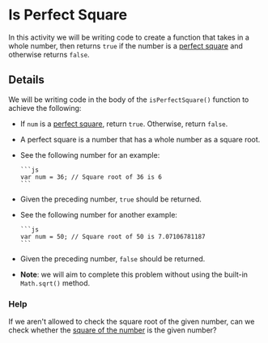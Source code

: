 # Is Perfect Square

In this activity we will be writing code to create a function that takes in a whole number, then returns `true` if the number is a [perfect square](https://en.wikipedia.org/wiki/Square_number) and otherwise returns `false`.

## Details

We will be writing code in the body of the `isPerfectSquare()` function to achieve the following:

- If `num` is a [perfect square](https://en.wikipedia.org/wiki/Square_number), return `true`. Otherwise, return `false`.

- A perfect square is a number that has a whole number as a square root.

- See the following number for an example:

      ```js
      var num = 36; // Square root of 36 is 6
      ```

- Given the preceding number, `true` should be returned.

- See the following number for another example:

      ```js
      var num = 50; // Square root of 50 is 7.07106781187
      ```

- Given the preceding number, `false` should be returned.

- **Note**: we will aim to complete this problem without using the built-in `Math.sqrt()` method.

### Help

If we aren't allowed to check the square root of the given number, can we check whether the [square of the number](http://www.math.com/school/subject1/lessons/S1U1L9GL.html) is the given number?
